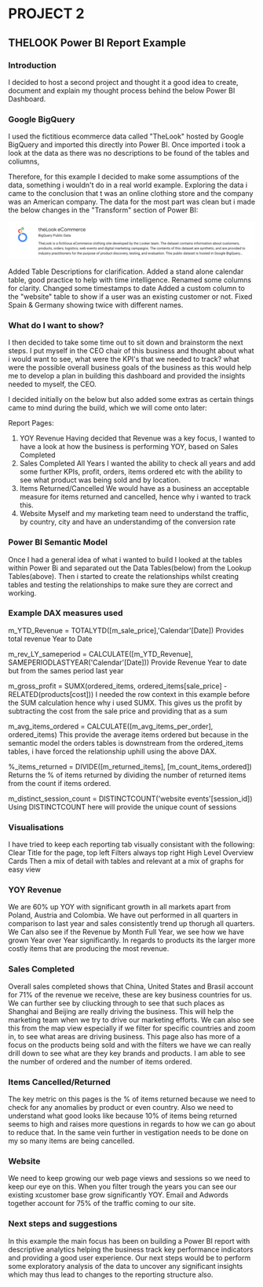 # PROJECT 2

## THELOOK Power BI Report Example

### Introduction
I decided to host a second project and thought it a good idea to create, document and explain my thought process behind the below Power BI Dashboard.

### Google BigQuery
I used the fictitious ecommerce data called "TheLook" hosted by Google BigQuery and imported this directly into Power BI. Once imported i took a look at the data as there was no descriptions to be found of the tables and coliumns,

Therefore, for this example I decided to make some assumptions of the data, something i wouldn't do in a real world example. Exploring the data i came to the conclusion that t was an online clothing store and the company was an American company. The data for the most part was clean but i made the below changes in the "Transform" section of Power BI:

![blah](Big%20Query.png)


Added Table Descriptions for clarification.
Added a stand alone calendar table, good practice to help with time intelligence.
Renamed some columns for clarity.
Changed some timestamps to date
Added a custom column to the "website" table to show if a user was an existing customer or not.
Fixed Spain & Germany showing twice with different names.

### What do I want to show?
I then decided to take some time out to sit down and brainstorm the next steps. I put myself in the CEO chair of this business and thought about what i would want to see, what were the KPI's that we needed to track? what were the possible overall business goals of the business as this would help me to develop a plan in building this dashboard and provided the insights needed to myself, the CEO.

I decided initially on the below but also added some extras as certain things came to mind during the build, which we will come onto later:

Report Pages:
1) YOY Revenue
Having decided that Revenue was a key focus, I wanted to have a look at how the business is performing YOY, based on Sales Completed
2) Sales Completed All Years
I wanted the ability to check all years and add some further KPIs, profit, orders, items ordered etc with the ability to see what product was being sold and by location.
3) Items Returned/Cancelled
We would have as a business an acceptable measure for items returned and cancelled, hence why i wanted to track this.
4) Website
Myself and my marketing team need to understand the traffic, by country, city and have an understandimg of the conversion rate

### Power BI Semantic Model
Once I had a general idea of what i wanted to build I looked at the tables within Power Bi and separated out the Data Tables(below) from the Lookup Tables(above).
Then i started to create the relationships whilst creating tables and testing the relationships to make sure they are correct and working.

### Example DAX measures used

m_YTD_Revenue = TOTALYTD([m_sale_price],'Calendar'[Date])
Provides total revenue Year to Date

m_rev_LY_sameperiod = CALCULATE([m_YTD_Revenue], SAMEPERIODLASTYEAR('Calendar'[Date]))
Provide Revenue Year to date but from the sames period last year

m_gross_profit = SUMX(ordered_items, ordered_items[sale_price] - RELATED(products[cost]))
I needed the row context in this example before the SUM calculation hence why i used SUMX. This gives us the profit by subtracting the cost from the sale price and providing that as a sum

m_avg_items_ordered = CALCULATE([m_avg_items_per_order], ordered_items)
This provide the average items ordered but because in the semantic model the orders tables is downstream from the ordered_items tables, i have forced the relationship uphill using the above DAX.

%_items_returned = DIVIDE([m_returned_items], [m_count_items_ordered])
Returns the % of items returned by dividing the number of returned items from the count if items ordered.

m_distinct_session_count = DISTINCTCOUNT('website events'[session_id])
Using DISTINCTCOUNT here will provide the unique count of sessions

### Visualisations
I have tried to keep each reporting tab visually consistant with the following:
Clear Title for the page, top left
Filters always top right
High Level Overview Cards
Then a mix of detail with tables and relevant at a mix of graphs for easy view

### YOY Revenue
We are 60% up YOY with significant growth in all markets apart from Poland, Austria and Colombia. We have out performed in all quarters in comparison to last year and sales consistently trend up thorugh all quarters. We Can also see if the Revenue by Month Full Year, we see how we have grown Year over Year significantly. In regards to products its the larger more costly items that are producing the most revenue.

### Sales Completed
Overall sales completed shows that China, United States and Brasil account for 71% of the revenue we receive, these are key business countries for us. We can further see by cliucking through to see that such places as Shanghai and Beijing are really driving the business. This will help the marketing team when we try to drive our marketing efforts. We can also see this from the map view especially if we filter for specific countries and zoom in, to see what areas are driving business.
This page also has more of a focus on the products being sold and with the filters we have we can really drill down to see what are they key brands and products.
I am able to see the number of ordered and the number of items ordered.

### Items Cancelled/Returned
The key metric on this pages is the % of items returned because we need to check for any anomalies by product or even country. Also we need to understand what good looks like because 10% of items being returned seems to high and raises more questions in regards to how we can go about to reduce that. In the same vein further in vestigation needs to be done on my so many items are being cancelled.

### Website
We need to keep growing our web page views and sessions so we need to keep our eye on this. When you filter trough the years you can see our existing xcustomer base grow significantly YOY. Email and Adwords together account for 75% of the traffic coming to our site.

### Next steps and suggestions
In this example the main focus has been on building a Power BI report with descriptive analytics helping the business track key performance indicators and providing a good user experience. Our next steps would be to perform some exploratory analysis of the data to uncover any significant insights which may thus lead to changes to the reporting structure also.
